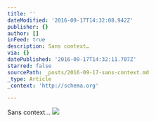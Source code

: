 ```yaml
---
title: ''
dateModified: '2016-09-17T14:32:08.942Z'
publisher: {}
author: []
inFeed: true
description: Sans context…
via: {}
datePublished: '2016-09-17T14:32:11.707Z'
starred: false
sourcePath: _posts/2016-09-17-sans-context.md
_type: Article
_context: 'http://schema.org'

---
```

Sans context...
![](https://the-grid-user-content.s3-us-west-2.amazonaws.com/58d02773-6d81-46a3-b7a1-ad4379cb131b.png)